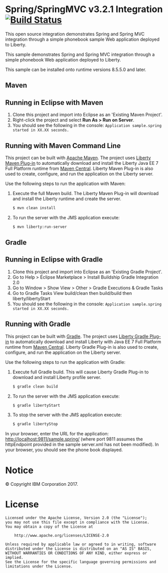 Spring/SpringMVC v3.2.1 Integration [![Build Status](https://travis-ci.org/WASdev/sample.Spring.svg?branch=master)](https://travis-ci.org/WASdev/sample.Spring)
==============

This open source integration demonstrates Spring and Spring MVC integration through a simple phonebook sample Web application deployed to Liberty.

This sample demonstrates Spring and Spring MVC integration through a simple phonebook Web application deployed to Liberty.

This sample can be installed onto runtime versions 8.5.5.0 and later.



## Maven
## Running in Eclipse with Maven

1. Clone this project and import into Eclipse as an 'Existing Maven Project'.
2. Right-click the project and select **Run As > Run on Server**.
3. You should see the following in the console: `Application sample.spring started in XX.XX seconds.`

## Running with Maven Command Line

This project can be built with [Apache Maven]. The project uses [Liberty Maven Plug-in] to automatically download and install the Liberty Java EE 7 Full Platform runtime from [Maven Central]. Liberty Maven Plug-in is also used to create, configure, and run the application on the Liberty server. 

Use the following steps to run the application with Maven:

1. Execute the full Maven build. The Liberty Maven Plug-in will download and install the Liberty runtime and create the server.
    ```bash
    $ mvn clean install
    ```

2. To run the server with the JMS application execute:
    ```bash
    $ mvn liberty:run-server
    ```

## Gradle
## Running in Eclipse with Gradle

1. Clone this project and import into Eclipse as an 'Existing Gradle Project'.
2. Go to Help > Eclipse Marketplace > Install Buildship Gradle Integration 2.0 
3. Go to Window > Show View > Other > Gradle Executions & Gradle Tasks
4. Go to Gradle Tasks View build/clean then build/build then liberty/libertyStart
3. You should see the following in the console: `Application sample.spring started in XX.XX seconds.`

 
## Running with Gradle

This project can be built with [Gradle]. The project uses [Liberty Gradle Plug-in] to automatically download and install Liberty with Java EE 7 Full Platform runtime from [Maven Central]. Liberty Gradle Plug-in is also used to create, configure, and run the application on the Liberty server. 

Use the following steps to run the application with Gradle:

1. Execute full Gradle build. This will cause Liberty Gradle Plug-in to download and install Liberty profile server.
    ```bash
    $ gradle clean build
    ```

2. To run the server with the JMS application execute:
    ```bash
    $ gradle libertyStart
    ```
        
3. To stop the server with the JMS application execute:
    ```bash
    $ gradle libertyStop
    ```
 

In your browser, enter the URL for the application: [http://localhost:9811/sample.spring/](http://localhost:9811/sample.spring/) (where port 9811 assumes the httpEndpoint provided in the sample server.xml has not been modified).
In your browser, you should see the phone book displayed.

# Notice

© Copyright IBM Corporation 2017.

# License

```text
Licensed under the Apache License, Version 2.0 (the "License");
you may not use this file except in compliance with the License.
You may obtain a copy of the License at

    http://www.apache.org/licenses/LICENSE-2.0

Unless required by applicable law or agreed to in writing, software
distributed under the License is distributed on an "AS IS" BASIS,
WITHOUT WARRANTIES OR CONDITIONS OF ANY KIND, either express or implied.
See the License for the specific language governing permissions and
limitations under the License.
````

[Liberty Maven Plug-in]: https://github.com/WASdev/ci.maven
[Liberty Gradle Plug-in]: https://github.com/WASdev/ci.gradle

[Apache Maven]: http://maven.apache.org
[Gradle]: https://gradle.org/

[Maven Central]: https://search.maven.org/



